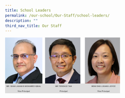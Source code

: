 ```yaml
---
title: School Leaders
permalink: /our-school/Our-Staff/school-leaders/
description: ""
third_nav_title: Our Staff
---
```


<img src="/images/Principal%202023.png" 
     style="width:75%">